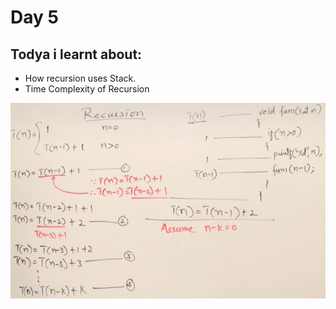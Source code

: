 # Day 5
## Todya i learnt about:
* How recursion uses Stack.
* Time Complexity of Recursion

![Time Complexity of Recursion](time_complexity_of_recursion.png)


